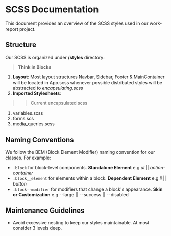 # SCSS Documentation

This document provides an overview of the SCSS styles used in our work-report project.

## Structure

Our SCSS is organized under __/styles__ directory:

>__Think in Blocks__

1. **Layout**: Most layout structures Navbar, Sidebar, Footer & MainContainer will be located in App.scss whenever possible distributed styles will be abstracted to _encapsulating.scss_
2. **Imported Stylesheets**:
>> Current encapsulated scss
1. variables.scss
2. forms.scs
3. media_queries.scss




## Naming Conventions

We follow the BEM (Block Element Modifier) naming convention for our classes. For example:
- `.block` for block-level components. __Standalone Element__ e.g _ul_ || _action-container_
- `.block__element` for elements within a block. __Dependent Element__ e.g _li_ || _button_
- `.block--modifier` for modifiers that change a block's appearance. __Skin or Customization__ e.g --large || --success || --disabled

## Maintenance Guidelines

- Avoid excessive nesting to keep our styles maintainable. At most consider 3 levels deep.